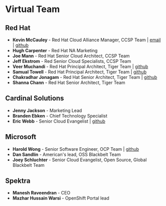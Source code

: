 # Virtual Team
## Red Hat
* **Kevin McCauley** - Red Hat Cloud Alliance Manager, CCSP Team | [email](mailto:kemccaul@redhat.com) | [github](https://github.com/mccshark/)
* **Hugh Carpenter** - Red Hat NA Marketing
* **Joe Mann** - Red Hat Senior Cloud Architect, CCSP Team
* **Jeff Ekstrom** - Red Senior Cloud Specialists, CCSP Team
* **Veer Muchandi** - Red Hat Principal Architect, Tiger Team | [github](https://github.com/veermuchandi)
* **Samual Towell** - Red Hat Principal Architect, Tiger Team | [github](https://github.com/samueltauil)
* **Chakradhar Jonagam** - Red Hat Senior Architect, Tiger Team | [github](https://github.com/debianmaster)
* **Shanna Chann** - Red Hat Senior Architect, Tiger Team
## Cardinal Solutions
* **Jenny Jackson** - Marketing Lead
* **Branden Ebken** - Chief Technology Specialist
* **Eric Webb** - Senior Cloud Evangelist | [github](https://github.com/webbdog28)
## Microsoft
* **Harold Wong** - Senior Software Engineer, OCP Team | [github](https://github.com/haroldwongms)
* **Dan Sandlin** - American's lead, OSS Blackbelt Team
* **Joey Schluchter** - Senior Cloud Evangelist, Open Source, Global Blackbelt Team
## Spektra
* **Manesh Raveendran** - CEO
* **Mazhar Hussain Warsi** - OpenShift Portal lead
